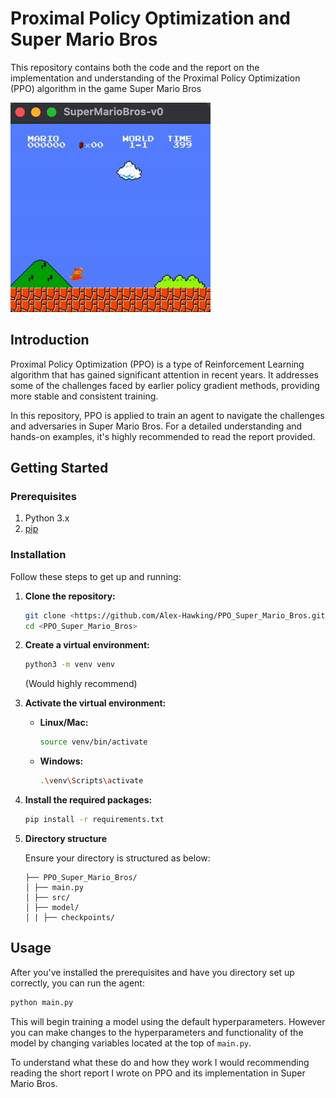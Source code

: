 # Proximal Policy Optimization and Super Mario Bros

This repository contains both the code and the report on the implementation and understanding of the Proximal Policy Optimization (PPO) algorithm in the game Super Mario Bros

![](img/level1.gif)

## Introduction

Proximal Policy Optimization (PPO) is a type of Reinforcement Learning algorithm that has gained significant attention in recent years. It addresses some of the challenges faced by earlier policy gradient methods, providing more stable and consistent training. 

In this repository, PPO is applied to train an agent to navigate the challenges and adversaries in Super Mario Bros. For a detailed understanding and hands-on examples, it's highly recommended to read the report provided.

## Getting Started

### Prerequisites

1. Python 3.x
2. [pip](https://pip.pypa.io/en/stable/)

### Installation

Follow these steps to get up and running:

1. **Clone the repository:**
    ```bash
    git clone <https://github.com/Alex-Hawking/PPO_Super_Mario_Bros.git>
    cd <PPO_Super_Mario_Bros>
    ```

2. **Create a virtual environment:**
    ```bash
    python3 -m venv venv
    ```
    (Would highly recommend)

3. **Activate the virtual environment:**
    - **Linux/Mac:**
        ```bash
        source venv/bin/activate
        ```
    - **Windows:**
        ```bash
        .\venv\Scripts\activate
        ```

4. **Install the required packages:**
    ```bash
    pip install -r requirements.txt
    ```

5. **Directory structure**

    Ensure your directory is structured as below:


    ```
    ├── PPO_Super_Mario_Bros/
    │ ├── main.py
    │ ├── src/
    │ ├── model/
    │ | ├── checkpoints/
    ```

## Usage

After you've installed the prerequisites and have you directory set up correctly, you can run the agent:

```bash
python main.py
```

This will begin training a model using the default hyperparameters. However you can make changes to the hyperparameters and functionality of the model by changing variables located at the top of `main.py`.

To understand what these do and how they work I would recommending reading the short report I wrote on PPO and its implementation in Super Mario Bros.